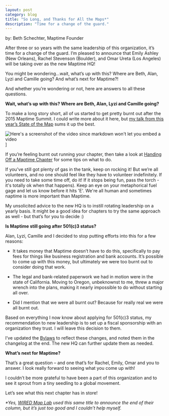 ```yaml
---
layout: post
category: blog
title: "So Long, and Thanks for All the Maps*"
description: "Time for a change of the guard."
---
```

by: Beth Schechter, Maptime Founder

After three or so years with the same leadership of this organization, it’s time for a change of the guard.  I’m pleased to announce that Emily Ashley (New Orleans), Rachel Stevenson (Boulder), and Omar Ureta (Los Angeles) will be taking over as the new Maptime HQ!

You might be wondering...wait, what’s up with this? Where are Beth, Alan, Lyzi and Camille going? And what’s next for Maptime?!

And whether you’re wondering or not, here are answers to all these questions. 

**Wait, what’s up with this? Where are Beth, Alan, Lyzi and Camille going?**

To make a long story short, all of us started to get pretty burnt out after the 2015 Maptime Summit. I could write more about it here, but [my talk from this year’s State of the Map](https://www.youtube.com/watch?v=fIW77n8gLCs) sums it up the best. 

![Here's a screenshot of the video since markdown won't let you embed a video](/img/maptime-motherhood-martyrdom.png)]

If you’re feeling burnt out running your chapter, then take a look at [Handing Off a Maptime Chapter](https://docs.google.com/document/d/1OJeQK77DSUpUQd767Ix9N0uXHgECpSPLnXucP6Tecm8/edit?usp=sharing) for some tips on what to do.  

If you've still got plenty of gas in the tank, keep on rocking it! But we’re all volunteers, and no one should feel like they have to volunteer indefinitely. If you need to take some time off, do it! If it stops being fun, pass the torch - it's totally ok when that happens). Keep an eye on your metaphorical fuel gage and let us know before it hits 'E'. We're all human and sometimes naptime is more important than Maptime.

My unsolicited advice to the new HQ is to instill rotating leadership on a yearly basis. It might be a good idea for chapters to try the same approach as well - but that’s for you to decide :)

**Is Maptime still going after 501(c)3 status?**

Alan, Lyzi, Camille and I decided to stop putting efforts into this for a few reasons:

* It takes money that Maptime doesn’t have to do this, specifically to pay fees for things like business registration and bank accounts. It’s possible to come up with this money, but ultimately we were too burnt out to consider doing that work.

* The legal and bank-related paperwork we had in motion were in the state of California. Moving to Oregon, unbeknownst to me, threw a major wrench into the plans, making it nearly impossible to do without starting all over. 

* Did I mention that we were all burnt out? Because for really real we were all burnt out. 

Based on everything I now know about applying for 501(c)3 status, my recommendation to new leadership is to set up a fiscal sponsorship with an organization they trust. I will leave this decision to them. 

I’ve updated the [Bylaws](https://docs.google.com/document/d/1jEzrPYctf6_arAM-kkRY6umaDu_KJOefJO8DyKWT1G0/edit?usp=sharing) to reflect these changes, and noted them in the changelog at the end. The new HQ can further update them as needed.  

**What’s next for Maptime?**

That’s a great question – and one that’s for Rachel, Emily, Omar and you to answer. I look really forward to seeing what you come up with!

I couldn’t be more grateful to have been a part of this organization and to see it sprout from a tiny seedling to a global movement.  

Let’s see what this next chapter has in store!

_*Yes, [WIRED Map Lab](https://www.wired.com/2015/11/map-lab-farewell/) used this same title to announce the end of their column, but it’s just too good and I couldn’t help myself._
